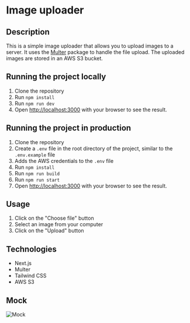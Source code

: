 # Image uploader

## Description

This is a simple image uploader that allows you to upload images to a server. It uses the [Multer](https://www.npmjs.com/package/multer) package to handle the file upload. The uploaded images are stored in an AWS S3 bucket.

## Running the project locally

1. Clone the repository
2. Run `npm install`
3. Run `npm run dev`
4. Open [http://localhost:3000](http://localhost:3000) with your browser to see the result.

## Running the project in production

1. Clone the repository
2. Create a `.env` file in the root directory of the project, similar to the `.env.example` file
3. Adds the AWS credentials to the `.env` file
4. Run `npm install`
5. Run `npm run build`
6. Run `npm run start`
7. Open [http://localhost:3000](http://localhost:3000) with your browser to see the result.

## Usage

1. Click on the "Choose file" button
2. Select an image from your computer
3. Click on the "Upload" button

## Technologies

- Next.js
- Multer
- Tailwind CSS
- AWS S3

## Mock

![Mock](./mock.gif)
